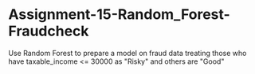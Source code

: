 # Assignment-15-Random_Forest-Fraudcheck
Use Random Forest to prepare a model on fraud data  treating those who have  taxable_income &lt;= 30000 as "Risky" and others are "Good"
